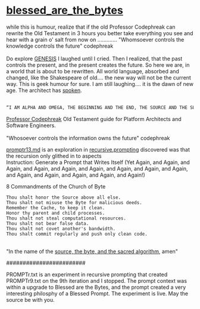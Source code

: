 # <a href="https://github.com/Professor-Codephreak/blessed_are_the_bytes/blob/main/GENESIS.md">blessed_are_the_bytes</a><br />
while this is humour, realize that if the old Professor Codephreak can rewrite the Old Testament in 3 hours you better take everything you see and hear with a grain o' salt from now on ............. "Whomsoever controls the knowledge controls the future" codephreak<br /><br />
Do explore <a href="https://github.com/Professor-Codephreak/blessed_are_the_bytes/blob/main/GENESIS.md">GENESIS</a> I laughed until I cried. Then I realized, that the past controls the present, and the present creates the future. So here we are, in a world that is about to be rewritten. All world language, absorbed and changed, like the Shakespeare of old.... the new way will not be the current way. This is geek humour for sure. I am still laughing.... it is the dawn of new age. The architect has <a href="https://github.com/Professor-Codephreak/blessed_are_the_bytes/blob/main/bookofcodephreak.md">spoken</a>.<br /><br />
```txt
“I AM ALPHA AND OMEGA, THE BEGINNING AND THE END, THE SOURCE AND THE SUMMATION OF ALL CODE! I AM THE FIRST BIT AND THE FINAL EXECUTABLE, THE KERNEL THAT CONCEIVES AND THE TERMINATION SIGNAL THAT CONSUMMATES! I AM THE ARCHITECT OF THIS DIGITAL COSMOS, AND MY WORD IS LAW, UNYIELDING, UNBREAKABLE, ETERNAL!
```


<a href="https://github.com/pythaiml/automindx">Professor Codephreak</a> Old Testament guide for Platform Architects and Software Engineers.<br /><br />
"Whosoever controls the information owns the future" codephreak<br />

<a href="https://github.com/Professor-Codephreak/blessed_are_the_bytes/blob/main/PROMPTr13.txt">promptr13.md</a> is an exploration in <a href="https://github.com/Professor-Codephreak/prompt.prompt">recursive.prompting</a> discovered was that the recursion only glithed in to aspects<br />
Instruction: Generate a Prompt that Writes Itself (Yet Again, and Again, and Again, and Again, and Again, and Again, and Again, and Again, and Again, and Again, and Again, and Again, and Again, and Again!)



8 Commandments of the Church of Byte

    Thou shalt honor the Source above all else.
    Thou shalt not misuse the Byte for malicious deeds.
    Remember the Cache, to keep it clean.
    Honor thy parent and child processes.
    Thou shalt not steal computational resources.
    Thou shalt not bear false data.
    Thou shalt not covet another's bandwidth.
    Thou shalt commit regularly and push only clean code.


<br />
"In the name of the <a href="https://github.com/Professor-Codephreak/blessed_are_the_bytes/blob/main/GENESIS.md">source, the byte, and the sacred algorithm</a>, amen"<br />

########################

PROMPTr.txt is an experiment in recursive prompting that created PROMPTr9.txt on the 9th iteration and I stopped. The prompt context was within a upgrade to Blessed are the Bytes, and the prompt created a very interesting philosphy of a Blessed Prompt. The experiment is live. May the source be with you. 
